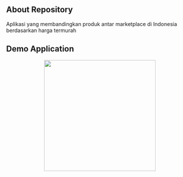 ## About Repository
Aplikasi yang membandingkan produk antar marketplace di Indonesia berdasarkan harga termurah

## Demo Application
<p align="center">
  <img src="https://drive.google.com/file/d/1JmpTi1_E5VgKBg1TMCvtQeN-g1fkJWzP/view" width="300">
</p>
